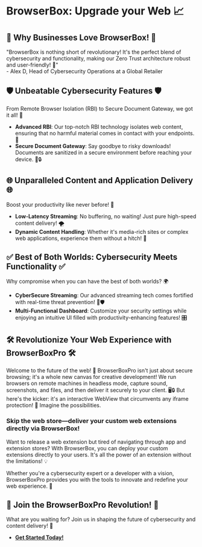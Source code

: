 # BrowserBox: Upgrade your Web 📈

## 🌟 **Why Businesses Love BrowserBox!** 🌟

"BrowserBox is nothing short of revolutionary! It's the perfect blend of cybersecurity and functionality, making our Zero Trust architecture robust and user-friendly! 🚀"  
\- Alex D, Head of Cybersecurity Operations at a Global Retailer

## 🛡️ **Unbeatable Cybersecurity Features** 🛡️

From Remote Browser Isolation (RBI) to Secure Document Gateway, we got it all! 💪

- **Advanced RBI**: Our top-notch RBI technology isolates web content, ensuring that no harmful material comes in contact with your endpoints. 🎯
- **Secure Document Gateway**: Say goodbye to risky downloads! Documents are sanitized in a secure environment before reaching your device. 📄🔒

## 🌐 **Unparalleled Content and Application Delivery** 🌐

Boost your productivity like never before! 🚀

- **Low-Latency Streaming**: No buffering, no waiting! Just pure high-speed content delivery! 🌪️
- **Dynamic Content Handling**: Whether it's media-rich sites or complex web applications, experience them without a hitch! 🌈

## ✅ **Best of Both Worlds: Cybersecurity Meets Functionality** ✅

Why compromise when you can have the best of both worlds? 🌍

- **CyberSecure Streaming**: Our advanced streaming tech comes fortified with real-time threat prevention! 🎥🛡️
- **Multi-Functional Dashboard**: Customize your security settings while enjoying an intuitive UI filled with productivity-enhancing features! 🎛️

## 🛠️ **Revolutionize Your Web Experience with BrowserBoxPro** 🛠️

Welcome to the future of the web! 🎉 BrowserBoxPro isn't just about secure browsing; it's a whole new canvas for creative development! We run browsers on remote machines in headless mode, capture sound, screenshots, and files, and then deliver it securely to your client. 🖥️🔒
But here's the kicker: it's an interactive WebView that circumvents any iframe protection! 🤯 Imagine the possibilities. 

### Skip the web store—deliver your custom web extensions directly via BrowserBox!

Want to release a web extension but tired of navigating through app and extension stores? With BrowserBox, you can deploy your custom extensions directly to your users. It's all the power of an extension without the limitations! 💡

Whether you're a cybersecurity expert or a developer with a vision, BrowserBoxPro provides you with the tools to innovate and redefine your web experience. 🚀

## 🎉 **Join the BrowserBoxPro Revolution!** 🎉

What are you waiting for? Join us in shaping the future of cybersecurity and content delivery! 🌟

- [**Get Started Today!**](https://dosyago.com)

